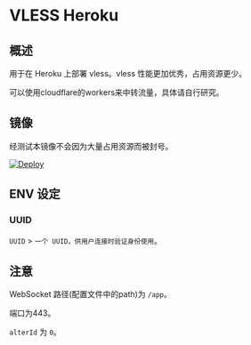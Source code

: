 # VLESS Heroku

## 概述

用于在 Heroku 上部署 vless。vless 性能更加优秀，占用资源更少。

可以使用cloudflare的workers来中转流量，具体请自行研究。

## 镜像

经测试本镜像不会因为大量占用资源而被封号。

[![Deploy](https://www.herokucdn.com/deploy/button.png)](https://dashboard.heroku.com/new?template=https%3A%2F%2Fgithub.com%2FGeekNAUer%2Fvlessheroku)

## ENV 设定

### UUID

`UUID` > `一个 UUID，供用户连接时验证身份使用`。

## 注意

WebSocket 路径(配置文件中的path)为 `/app`。

端口为443。

`alterId` 为 `0`。
